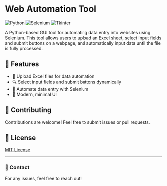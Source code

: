 # Web Automation Tool

![Python](https://img.shields.io/badge/Python-3.x-blue) ![Selenium](https://img.shields.io/badge/Selenium-Automation-green) ![Tkinter](https://img.shields.io/badge/Tkinter-GUI-orange)

A Python-based GUI tool for automating data entry into websites using Selenium. This tool allows users to upload an Excel sheet, select input fields and submit buttons on a webpage, and automatically input data until the file is fully processed.

## 🚀 Features
- 📂 Upload Excel files for data automation
- 🔍 Select input fields and submit buttons dynamically
- 🤖 Automate data entry with Selenium
- 🎨 Modern, minimal UI


## 🤝 Contributing
Contributions are welcome! Feel free to submit issues or pull requests.

## 📜 License
[MIT License](LICENSE)

---
### 📩 Contact
For any issues, feel free to reach out!

